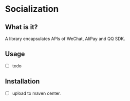 # Socialization 

## What is it?

A library encapsulates APIs of WeChat, AliPay and QQ SDK.

## Usage

- [ ] todo

## Installation

- [ ] upload to maven center.
